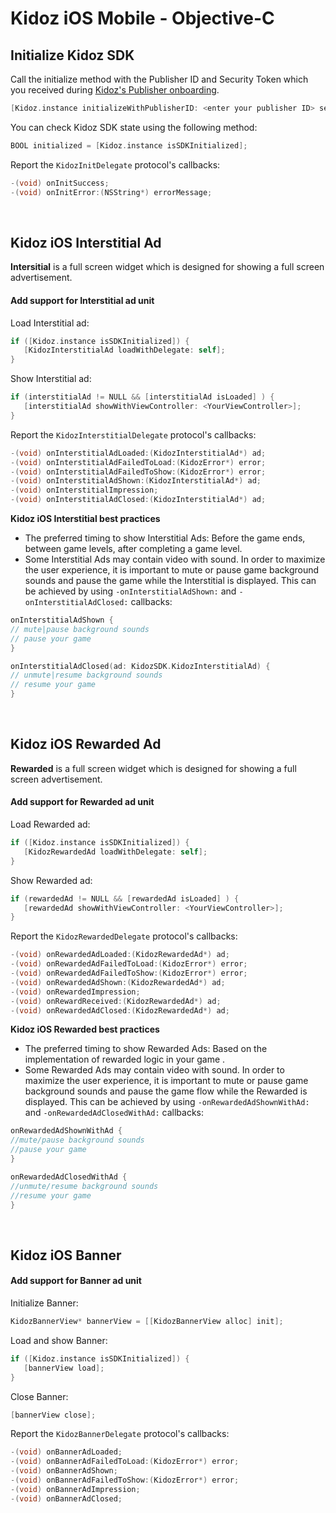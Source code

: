 # Kidoz iOS Mobile - Objective-C

## Initialize Kidoz SDK
Call the initialize method with the Publisher ID and Security Token which you received during [Kidoz's Publisher onboarding](http://accounts.kidoz.net/publishers/register?utm_source=kidoz_github).
```Objective-C 
[Kidoz.instance initializeWithPublisherID: <enter your publisher ID> securityToken: <enter your security Token> withDelegate: self];
```

You can check Kidoz SDK state using the following method:  
```Objective-C 
BOOL initialized = [Kidoz.instance isSDKInitialized];
```

Report the `KidozInitDelegate` protocol's callbacks:  
```Objective-C 
-(void) onInitSuccess;
-(void) onInitError:(NSString*) errorMessage;
```
<BR>

## Kidoz iOS Interstitial Ad 
**Intersitial** is a full screen widget which is designed for showing a full screen advertisement.  
#### Add support for Interstitial ad unit

Load Interstitial ad: 
```Objective-C 
if ([Kidoz.instance isSDKInitialized]) {
   [KidozInterstitialAd loadWithDelegate: self];
}
```

Show Interstitial ad:  
```Objective-C 
if (interstitialAd != NULL && [interstitialAd isLoaded] ) {
   [interstitialAd showWithViewController: <YourViewController>];
}
```

Report the `KidozInterstitialDelegate` protocol's callbacks: 
```Objective-C  
-(void) onInterstitialAdLoaded:(KidozInterstitialAd*) ad;
-(void) onInterstitialAdFailedToLoad:(KidozError*) error;
-(void) onInterstitialAdFailedToShow:(KidozError*) error;
-(void) onInterstitialAdShown:(KidozInterstitialAd*) ad;
-(void) onInterstitialImpression;
-(void) onInterstitialAdClosed:(KidozInterstitialAd*) ad;
```
**Kidoz iOS Interstitial best practices**
- The preferred timing to show Interstitial Ads: Before the game ends, between game levels, after completing a game level.   
- Some Interstitial Ads may contain video with sound. In order to maximize the user experience, it is important to mute or pause game background sounds and pause the game while the Interstitial is displayed. This can be achieved by using `-onInterstitialAdShown:` and `-onInterstitialAdClosed:` callbacks:
```Swift 
onInterstitialAdShown {
// mute|pause background sounds
// pause your game 
}

onInterstitialAdClosed(ad: KidozSDK.KidozInterstitialAd) {
// unmute|resume background sounds
// resume your game 
}
```
<BR>

## Kidoz iOS Rewarded Ad
**Rewarded** is a full screen widget which is designed for showing a full screen advertisement.   
#### Add support for Rewarded ad unit

Load Rewarded ad: 
```Objective-C 
if ([Kidoz.instance isSDKInitialized]) {
   [KidozRewardedAd loadWithDelegate: self];
}
```

Show Rewarded ad:  
```Objective-C 
if (rewardedAd != NULL && [rewardedAd isLoaded] ) {
   [rewardedAd showWithViewController: <YourViewController>];
}
```

Report the `KidozRewardedDelegate` protocol's callbacks: 
```Objective-C   
-(void) onRewardedAdLoaded:(KidozRewardedAd*) ad;
-(void) onRewardedAdFailedToLoad:(KidozError*) error;
-(void) onRewardedAdFailedToShow:(KidozError*) error;
-(void) onRewardedAdShown:(KidozRewardedAd*) ad;
-(void) onRewardedImpression;
-(void) onRewardReceived:(KidozRewardedAd*) ad;
-(void) onRewardedAdClosed:(KidozRewardedAd*) ad;
```
**Kidoz iOS Rewarded best practices**
- The preferred timing to show Rewarded Ads: Based on the implementation of rewarded logic in your game .   
- Some Rewarded Ads may contain video with sound. In order to maximize the user experience, it is important to mute or pause game background sounds and pause the game flow while the Rewarded is displayed. This can be achieved by using `-onRewardedAdShownWithAd:` and `-onRewardedAdClosedWithAd:` callbacks:
```Swift 
onRewardedAdShownWithAd {
//mute/pause background sounds
//pause your game 
}

onRewardedAdClosedWithAd {
//unmute/resume background sounds
//resume your game 
}
```
<BR>

## Kidoz iOS Banner 
#### Add support for Banner ad unit

Initialize Banner:
```Objective-C 
KidozBannerView* bannerView = [[KidozBannerView alloc] init];
```

Load and show Banner:  
```Objective-C 
if ([Kidoz.instance isSDKInitialized]) {
   [bannerView load];
}
``` 

Close Banner:  
```Objective-C 
[bannerView close];
```  

Report the `KidozBannerDelegate` protocol's callbacks: 
```Objective-C 
-(void) onBannerAdLoaded;
-(void) onBannerAdFailedToLoad:(KidozError*) error;
-(void) onBannerAdShown;
-(void) onBannerAdFailedToShow:(KidozError*) error;
-(void) onBannerAdImpression;
-(void) onBannerAdClosed;
```
